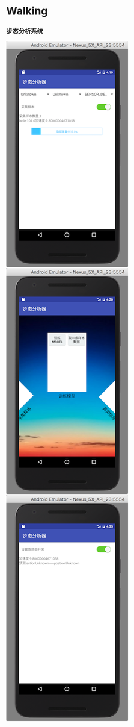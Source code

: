 # Walking
### 步态分析系统
![image](https://github.com/poi233/Walking/blob/master/screenshots/getData.png)
![image](https://github.com/poi233/Walking/blob/master/screenshots/main.png)
![image](https://github.com/poi233/Walking/blob/master/screenshots/predict.png)
